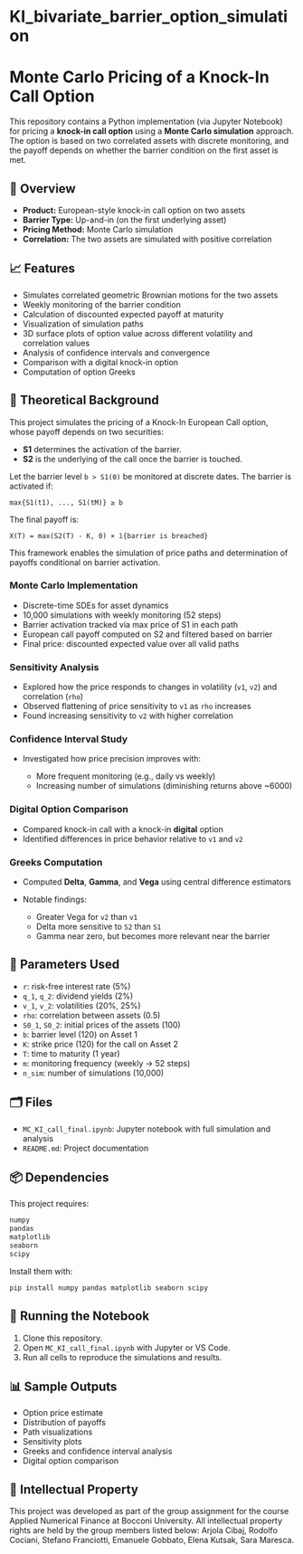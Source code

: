 # KI_bivariate_barrier_option_simulation
# Monte Carlo Pricing of a Knock-In Call Option

This repository contains a Python implementation (via Jupyter Notebook) for pricing a **knock-in call option** using a **Monte Carlo simulation** approach. The option is based on two correlated assets with discrete monitoring, and the payoff depends on whether the barrier condition on the first asset is met.

## 📘 Overview

* **Product:** European-style knock-in call option on two assets
* **Barrier Type:** Up-and-in (on the first underlying asset)
* **Pricing Method:** Monte Carlo simulation
* **Correlation:** The two assets are simulated with positive correlation

## 📈 Features

* Simulates correlated geometric Brownian motions for the two assets
* Weekly monitoring of the barrier condition
* Calculation of discounted expected payoff at maturity
* Visualization of simulation paths
* 3D surface plots of option value across different volatility and correlation values
* Analysis of confidence intervals and convergence
* Comparison with a digital knock-in option
* Computation of option Greeks

## 🧲 Theoretical Background

This project simulates the pricing of a Knock-In European Call option, whose payoff depends on two securities:

* **S1** determines the activation of the barrier.
* **S2** is the underlying of the call once the barrier is touched.

Let the barrier level `b > S1(0)` be monitored at discrete dates. The barrier is activated if:

```
max{S1(t1), ..., S1(tM)} ≥ b
```

The final payoff is:

```
X(T) = max(S2(T) - K, 0) × 𝟙{barrier is breached}
```

This framework enables the simulation of price paths and determination of payoffs conditional on barrier activation.

### Monte Carlo Implementation

* Discrete-time SDEs for asset dynamics
* 10,000 simulations with weekly monitoring (52 steps)
* Barrier activation tracked via max price of S1 in each path
* European call payoff computed on S2 and filtered based on barrier
* Final price: discounted expected value over all valid paths

### Sensitivity Analysis

* Explored how the price responds to changes in volatility (`v1`, `v2`) and correlation (`rho`)
* Observed flattening of price sensitivity to `v1` as `rho` increases
* Found increasing sensitivity to `v2` with higher correlation

### Confidence Interval Study

* Investigated how price precision improves with:

  * More frequent monitoring (e.g., daily vs weekly)
  * Increasing number of simulations (diminishing returns above \~6000)

### Digital Option Comparison

* Compared knock-in call with a knock-in **digital** option
* Identified differences in price behavior relative to `v1` and `v2`

### Greeks Computation

* Computed **Delta**, **Gamma**, and **Vega** using central difference estimators
* Notable findings:

  * Greater Vega for `v2` than `v1`
  * Delta more sensitive to `S2` than `S1`
  * Gamma near zero, but becomes more relevant near the barrier

## 🧮 Parameters Used

* `r`: risk-free interest rate (5%)
* `q_1`, `q_2`: dividend yields (2%)
* `v_1`, `v_2`: volatilities (20%, 25%)
* `rho`: correlation between assets (0.5)
* `S0_1`, `S0_2`: initial prices of the assets (100)
* `b`: barrier level (120) on Asset 1
* `K`: strike price (120) for the call on Asset 2
* `T`: time to maturity (1 year)
* `m`: monitoring frequency (weekly → 52 steps)
* `n_sim`: number of simulations (10,000)

## 🗂 Files

* `MC_KI_call_final.ipynb`: Jupyter notebook with full simulation and analysis
* `README.md`: Project documentation

## 📦 Dependencies

This project requires:

```bash
numpy
pandas
matplotlib
seaborn
scipy
```

Install them with:

```bash
pip install numpy pandas matplotlib seaborn scipy
```

## 🚀 Running the Notebook

1. Clone this repository.
2. Open `MC_KI_call_final.ipynb` with Jupyter or VS Code.
3. Run all cells to reproduce the simulations and results.

## 📊 Sample Outputs

* Option price estimate
* Distribution of payoffs
* Path visualizations
* Sensitivity plots
* Greeks and confidence interval analysis
* Digital option comparison

## 📜 Intellectual Property

This project was developed as part of the group assignment for the course Applied Numerical Finance at Bocconi University. All intellectual property rights are held by the group members listed below: Arjola Cibaj, Rodolfo Cociani, Stefano Franciotti, Emanuele Gobbato, Elena Kutsak, Sara Maresca.
